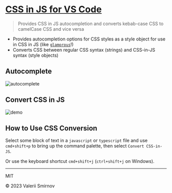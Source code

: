 # [CSS in JS for VS Code](https://marketplace.visualstudio.com/items?itemName=XantreGodlike.convert-css-in-js-reborn)

> Provides CSS in JS autocompletion and converts kebab-case CSS to camelCase CSS and vice versa

* Provides autocompletion options for CSS styles as a style object for use in CSS in JS (like [`glamorous`](https://github.com/paypal/glamorous/)!)
* Converts CSS between regular CSS syntax (strings) and CSS-in-JS syntax (style objects)

## Autocomplete
![autocomplete](https://user-images.githubusercontent.com/737065/30726961-1fbd6794-9f1c-11e7-828b-fc6793b238bc.gif)

## Convert CSS in JS
![demo](https://user-images.githubusercontent.com/737065/28219279-6ffbf4c4-6889-11e7-8d3d-51637fe90856.gif)

## How to Use CSS Conversion

Select some block of text in a `javascript` or `typescript` file and use `cmd+shift+p` to bring up the command palette, then select `Convert CSS-in-JS`.

Or use the keyboard shortcut `cmd+shift+j` (`ctrl+shift+j` on Windows).

---

MIT

© 2023 Valerii Smirnov
